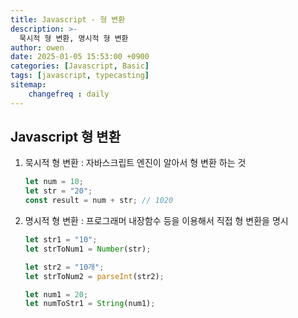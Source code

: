 ```yaml
---
title: Javascript - 형 변환
description: >-
  묵시적 형 변환, 명시적 형 변환
author: owen
date: 2025-01-05 15:53:00 +0900
categories: [Javascript, Basic]
tags: [javascript, typecasting]
sitemap: 
    changefreq : daily
---
```


## Javascript 형 변환
1. 묵시적 형 변환 : 자바스크립트 엔진이 알아서 형 변환 하는 것
    ```javascript
    let num = 10;
    let str = "20";
    const result = num + str; // 1020
    ```

2. 명시적 형 변환 : 프로그래머 내장함수 등을 이용해서 직접 형 변환을 명시
    ```javascript
    let str1 = "10";
    let strToNum1 = Number(str);

    let str2 = "10개";
    let strToNum2 = parseInt(str2);

    let num1 = 20;
    let numToStr1 = String(num1);
    ```